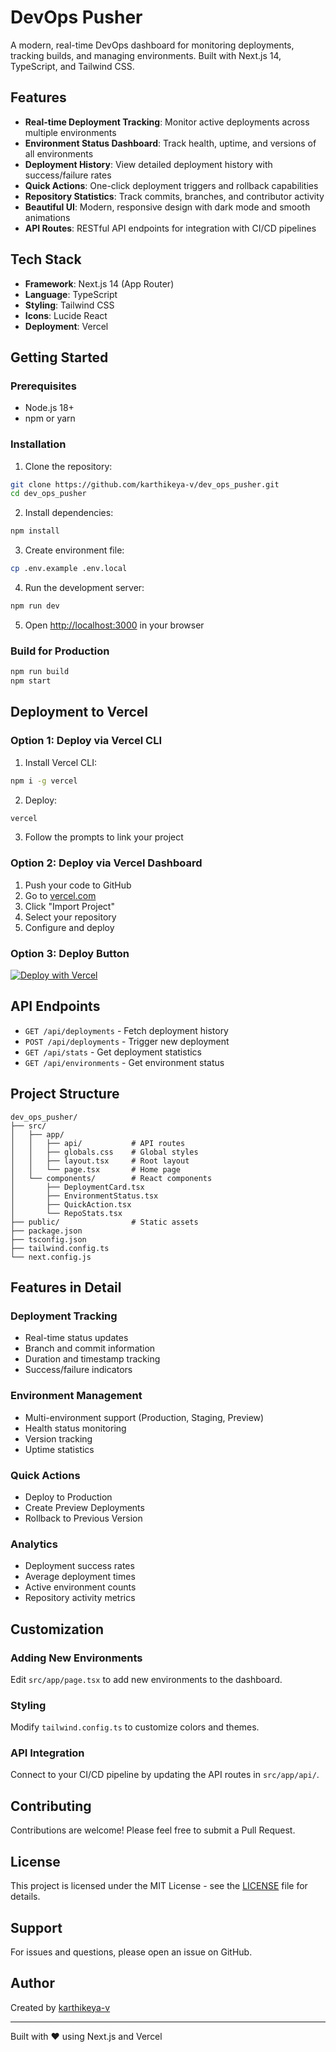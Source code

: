 # DevOps Pusher

A modern, real-time DevOps dashboard for monitoring deployments, tracking builds, and managing environments. Built with Next.js 14, TypeScript, and Tailwind CSS.

## Features

- **Real-time Deployment Tracking**: Monitor active deployments across multiple environments
- **Environment Status Dashboard**: Track health, uptime, and versions of all environments
- **Deployment History**: View detailed deployment history with success/failure rates
- **Quick Actions**: One-click deployment triggers and rollback capabilities
- **Repository Statistics**: Track commits, branches, and contributor activity
- **Beautiful UI**: Modern, responsive design with dark mode and smooth animations
- **API Routes**: RESTful API endpoints for integration with CI/CD pipelines

## Tech Stack

- **Framework**: Next.js 14 (App Router)
- **Language**: TypeScript
- **Styling**: Tailwind CSS
- **Icons**: Lucide React
- **Deployment**: Vercel

## Getting Started

### Prerequisites

- Node.js 18+
- npm or yarn

### Installation

1. Clone the repository:
```bash
git clone https://github.com/karthikeya-v/dev_ops_pusher.git
cd dev_ops_pusher
```

2. Install dependencies:
```bash
npm install
```

3. Create environment file:
```bash
cp .env.example .env.local
```

4. Run the development server:
```bash
npm run dev
```

5. Open [http://localhost:3000](http://localhost:3000) in your browser

### Build for Production

```bash
npm run build
npm start
```

## Deployment to Vercel

### Option 1: Deploy via Vercel CLI

1. Install Vercel CLI:
```bash
npm i -g vercel
```

2. Deploy:
```bash
vercel
```

3. Follow the prompts to link your project

### Option 2: Deploy via Vercel Dashboard

1. Push your code to GitHub
2. Go to [vercel.com](https://vercel.com)
3. Click "Import Project"
4. Select your repository
5. Configure and deploy

### Option 3: Deploy Button

[![Deploy with Vercel](https://vercel.com/button)](https://vercel.com/new/clone?repository-url=https://github.com/karthikeya-v/dev_ops_pusher)

## API Endpoints

- `GET /api/deployments` - Fetch deployment history
- `POST /api/deployments` - Trigger new deployment
- `GET /api/stats` - Get deployment statistics
- `GET /api/environments` - Get environment status

## Project Structure

```
dev_ops_pusher/
├── src/
│   ├── app/
│   │   ├── api/           # API routes
│   │   ├── globals.css    # Global styles
│   │   ├── layout.tsx     # Root layout
│   │   └── page.tsx       # Home page
│   └── components/        # React components
│       ├── DeploymentCard.tsx
│       ├── EnvironmentStatus.tsx
│       ├── QuickAction.tsx
│       └── RepoStats.tsx
├── public/                # Static assets
├── package.json
├── tsconfig.json
├── tailwind.config.ts
└── next.config.js
```

## Features in Detail

### Deployment Tracking
- Real-time status updates
- Branch and commit information
- Duration and timestamp tracking
- Success/failure indicators

### Environment Management
- Multi-environment support (Production, Staging, Preview)
- Health status monitoring
- Version tracking
- Uptime statistics

### Quick Actions
- Deploy to Production
- Create Preview Deployments
- Rollback to Previous Version

### Analytics
- Deployment success rates
- Average deployment times
- Active environment counts
- Repository activity metrics

## Customization

### Adding New Environments

Edit `src/app/page.tsx` to add new environments to the dashboard.

### Styling

Modify `tailwind.config.ts` to customize colors and themes.

### API Integration

Connect to your CI/CD pipeline by updating the API routes in `src/app/api/`.

## Contributing

Contributions are welcome! Please feel free to submit a Pull Request.

## License

This project is licensed under the MIT License - see the [LICENSE](LICENSE) file for details.

## Support

For issues and questions, please open an issue on GitHub.

## Author

Created by [karthikeya-v](https://github.com/karthikeya-v)

---

Built with ❤️ using Next.js and Vercel
